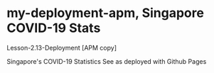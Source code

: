 # my-deployment-apm, Singapore COVID-19 Stats
Lesson-2.13-Deployment [APM copy]

Singapore's COVID-19 Statistics 
See as deployed with Github Pages

